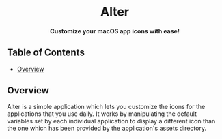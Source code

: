 <div align="center">

# Alter
#### Customize your macOS app icons with ease!

</div>

## Table of Contents

- [Overview](#overview)

## Overview

Alter is a simple application which lets you customize the icons for the applications that you use daily.
It works by manipulating the default variables set by each individual application to display a different
icon than the one which has been provided by the application's assets directory.

